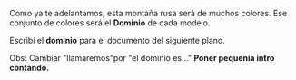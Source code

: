 Como ya te adelantamos, esta montaña rusa será de muchos colores. Ese conjunto de colores será el **Dominio** de cada modelo. 

Escribí el **dominio** para el documento del siguiente plano. 

Obs: Cambiar "llamaremos"por "el dominio es..."
**Poner pequenia intro contando.**